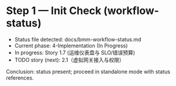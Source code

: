 # Step 1 — Init Check (workflow-status)

- Status file detected: docs/bmm-workflow-status.md
- Current phase: 4-Implementation (In Progress)
- In progress: Story 1.7 (运维仪表盘与 SLO/错误预算)
- TODO story (next): 2.1（虚拟网关接入与权限）

Conclusion: status present; proceed in standalone mode with status references.
